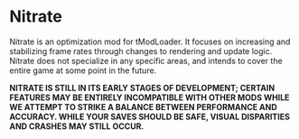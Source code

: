 ﻿# Nitrate

Nitrate is an optimization mod for tModLoader. It focuses on increasing and stabilizing frame rates through changes to rendering and update logic. Nitrate does not specialize in any specific areas, and intends to cover the entire game at some point in the future.

**NITRATE IS STILL IN ITS EARLY STAGES OF DEVELOPMENT; CERTAIN FEATURES MAY BE ENTIRELY INCOMPATIBLE WITH OTHER MODS WHILE WE ATTEMPT TO STRIKE A BALANCE BETWEEN PERFORMANCE AND ACCURACY. WHILE YOUR SAVES SHOULD BE SAFE, VISUAL DISPARITIES AND CRASHES MAY STILL OCCUR.**
